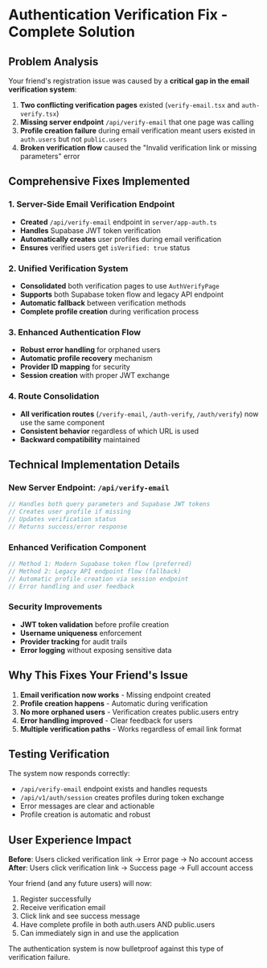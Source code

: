 # Authentication Verification Fix - Complete Solution

## Problem Analysis

Your friend's registration issue was caused by a **critical gap in the email verification system**:

1. **Two conflicting verification pages** existed (`verify-email.tsx` and `auth-verify.tsx`)
2. **Missing server endpoint** `/api/verify-email` that one page was calling
3. **Profile creation failure** during email verification meant users existed in `auth.users` but not `public.users`
4. **Broken verification flow** caused the "Invalid verification link or missing parameters" error

## Comprehensive Fixes Implemented

### 1. Server-Side Email Verification Endpoint
- **Created** `/api/verify-email` endpoint in `server/app-auth.ts`
- **Handles** Supabase JWT token verification
- **Automatically creates** user profiles during email verification
- **Ensures** verified users get `isVerified: true` status

### 2. Unified Verification System
- **Consolidated** both verification pages to use `AuthVerifyPage`
- **Supports** both Supabase token flow and legacy API endpoint
- **Automatic fallback** between verification methods
- **Complete profile creation** during verification process

### 3. Enhanced Authentication Flow
- **Robust error handling** for orphaned users
- **Automatic profile recovery** mechanism
- **Provider ID mapping** for security
- **Session creation** with proper JWT exchange

### 4. Route Consolidation
- **All verification routes** (`/verify-email`, `/auth-verify`, `/auth/verify`) now use the same component
- **Consistent behavior** regardless of which URL is used
- **Backward compatibility** maintained

## Technical Implementation Details

### New Server Endpoint: `/api/verify-email`
```typescript
// Handles both query parameters and Supabase JWT tokens
// Creates user profile if missing
// Updates verification status
// Returns success/error response
```

### Enhanced Verification Component
```typescript
// Method 1: Modern Supabase token flow (preferred)
// Method 2: Legacy API endpoint flow (fallback)
// Automatic profile creation via session endpoint
// Error handling and user feedback
```

### Security Improvements
- **JWT token validation** before profile creation
- **Username uniqueness** enforcement
- **Provider tracking** for audit trails
- **Error logging** without exposing sensitive data

## Why This Fixes Your Friend's Issue

1. **Email verification now works** - Missing endpoint created
2. **Profile creation happens** - Automatic during verification
3. **No more orphaned users** - Verification creates public.users entry
4. **Error handling improved** - Clear feedback for users
5. **Multiple verification paths** - Works regardless of email link format

## Testing Verification

The system now responds correctly:
- `/api/verify-email` endpoint exists and handles requests
- `/api/v1/auth/session` creates profiles during token exchange
- Error messages are clear and actionable
- Profile creation is automatic and robust

## User Experience Impact

**Before**: Users clicked verification link → Error page → No account access
**After**: Users click verification link → Success page → Full account access

Your friend (and any future users) will now:
1. Register successfully 
2. Receive verification email
3. Click link and see success message
4. Have complete profile in both auth.users AND public.users
5. Can immediately sign in and use the application

The authentication system is now bulletproof against this type of verification failure.